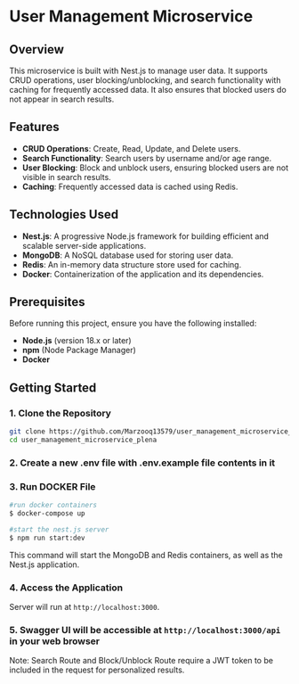 # User Management Microservice

## Overview

This microservice is built with Nest.js to manage user data. It supports CRUD operations, user blocking/unblocking, and search functionality with caching for frequently accessed data. It also ensures that blocked users do not appear in search results.

## Features

- **CRUD Operations**: Create, Read, Update, and Delete users.
- **Search Functionality**: Search users by username and/or age range.
- **User Blocking**: Block and unblock users, ensuring blocked users are not visible in search results.
- **Caching**: Frequently accessed data is cached using Redis.

## Technologies Used

- **Nest.js**: A progressive Node.js framework for building efficient and scalable server-side applications.
- **MongoDB**: A NoSQL database used for storing user data.
- **Redis**: An in-memory data structure store used for caching.
- **Docker**: Containerization of the application and its dependencies.

## Prerequisites

Before running this project, ensure you have the following installed:

- **Node.js** (version 18.x or later)
- **npm** (Node Package Manager)
- **Docker** 

## Getting Started

### 1. Clone the Repository

```bash
git clone https://github.com/Marzooq13579/user_management_microservice_plena.git
cd user_management_microservice_plena
```

### 2. Create a new .env file with .env.example file contents in it

### 3. Run DOCKER File

```bash
#run docker containers
$ docker-compose up

#start the nest.js server
$ npm run start:dev
```

This command will start the MongoDB and Redis containers, as well as the Nest.js application.

### 4. Access the Application

Server will run at `http://localhost:3000`.

### 5. Swagger UI will be accessible at `http://localhost:3000/api` in your web browser

Note: Search Route and Block/Unblock Route require a JWT token to be included in the request for personalized results.

